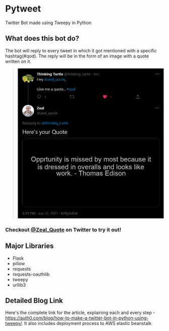 # Pytweet
Twitter Bot made using Tweepy in Python

## What does this bot do?

The bot will reply to every tweet in which it got mentioned with a specific hashtag(#qod). The reply will be in the form of an image with a quote written on it.

> ![Example](example_tweet.png)

### **Checkout [@Zeal_Quote](https://twitter.com/zeal_quote)** on Twitter to try it out!


## Major Libraries

- Flask
- pillow
- requests
- requests-oauthlib
- tweepy
- urllib3

## Detailed Blog Link
Here's the complete link for the article, explaining each and every step - https://auth0.com/blog/how-to-make-a-twitter-bot-in-python-using-tweepy/. It also includes deployment process to AWS elastic beanstalk

